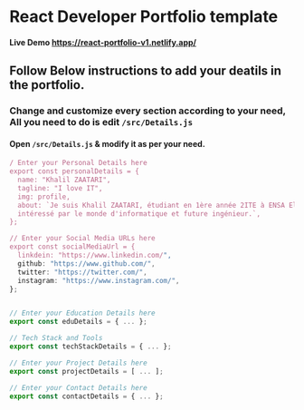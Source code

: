 # React Developer Portfolio template
#### Live Demo https://react-portfolio-v1.netlify.app/


## Follow Below instructions to add your deatils in the portfolio.

### Change and customize every section according to your need, All you need to do is edit `/src/Details.js`

#### Open `/src/Details.js` & modify it as per your need.

```javascript
/ Enter your Personal Details here
export const personalDetails = {
  name: "Khalil ZAATARI",
  tagline: "I love IT",
  img: profile,
  about: `Je suis Khalil ZAATARI, étudiant en 1ère année 2ITE à ENSA El Jadida, 
  intéressé par le monde d'informatique et future ingénieur.`,
};

// Enter your Social Media URLs here
export const socialMediaUrl = {
  linkdein: "https://www.linkedin.com/",
  github: "https://www.github.com/",
  twitter: "https://twitter.com/",
  instagram: "https://www.instagram.com/",
};


// Enter your Education Details here
export const eduDetails = { ... };

// Tech Stack and Tools
export const techStackDetails = { ... };

// Enter your Project Details here
export const projectDetails = [ ... ];

// Enter your Contact Details here
export const contactDetails = { ... };
```
